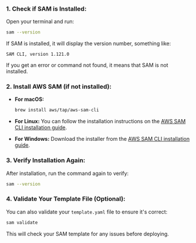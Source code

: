 ### 1. **Check if SAM is Installed:**

   Open your terminal and run:
   ```bash
   sam --version
   ```

   If SAM is installed, it will display the version number, something like:
   ```
  SAM CLI, version 1.121.0
   ```

   If you get an error or command not found, it means that SAM is not installed.

### 2. **Install AWS SAM (if not installed):**

   - **For macOS:**
     ```bash
     brew install aws/tap/aws-sam-cli
     ```
   - **For Linux:**
     You can follow the installation instructions on the [AWS SAM CLI installation guide](https://docs.aws.amazon.com/serverless-application-model/latest/developerguide/serverless-sam-cli-install-linux.html).

   - **For Windows:**
     Download the installer from the [AWS SAM CLI installation guide](https://docs.aws.amazon.com/serverless-application-model/latest/developerguide/serverless-sam-cli-install-windows.html).

### 3. **Verify Installation Again:**

   After installation, run the command again to verify:
   ```bash
   sam --version
   ```

### 4. **Validate Your Template File (Optional):**

   You can also validate your `template.yaml` file to ensure it's correct:
   ```bash
   sam validate
   ```

This will check your SAM template for any issues before deploying.